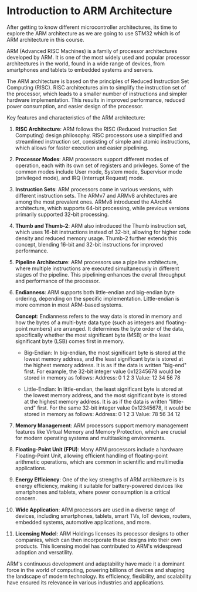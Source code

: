 # Introduction to ARM Architecture

After getting to know different microcontroller architectures, its time to explore the ARM architecture as we are going to use STM32 which is of ARM architecture in this course.

ARM (Advanced RISC Machines) is a family of processor architectures developed by ARM. It is one of the most widely used and popular processor architectures in the world, found in a wide range of devices, from smartphones and tablets to embedded systems and servers.

The ARM architecture is based on the principles of Reduced Instruction Set Computing (RISC). RISC architectures aim to simplify the instruction set of the processor, which leads to a smaller number of instructions and simpler hardware implementation. This results in improved performance, reduced power consumption, and easier design of the processor.

Key features and characteristics of the ARM architecture:

1. **RISC Architecture**: ARM follows the RISC (Reduced Instruction Set Computing) design philosophy. RISC processors use a simplified and streamlined instruction set, consisting of simple and atomic instructions, which allows for faster execution and easier pipelining.

2. **Processor Modes**: ARM processors support different modes of operation, each with its own set of registers and privileges. Some of the common modes include User mode, System mode, Supervisor mode (privileged mode), and IRQ (Interrupt Request) mode.

3. **Instruction Sets**: ARM processors come in various versions, with different instruction sets. The ARMv7 and ARMv8 architectures are among the most prevalent ones. ARMv8 introduced the AArch64 architecture, which supports 64-bit processing, while previous versions primarily supported 32-bit processing.

4. **Thumb and Thumb-2**: ARM also introduced the Thumb instruction set, which uses 16-bit instructions instead of 32-bit, allowing for higher code density and reduced memory usage. Thumb-2 further extends this concept, blending 16-bit and 32-bit instructions for improved performance.

5. **Pipeline Architecture**: ARM processors use a pipeline architecture, where multiple instructions are executed simultaneously in different stages of the pipeline. This pipelining enhances the overall throughput and performance of the processor.

6. **Endianness**: ARM supports both little-endian and big-endian byte ordering, depending on the specific implementation. Little-endian is more common in most ARM-based systems.

    **Concept**: Endianness refers to the way data is stored in memory and how the bytes of a multi-byte data type (such as integers and floating-point numbers) are arranged. It determines the byte order of the data, specifically whether the most significant byte (MSB) or the least significant byte (LSB) comes first in memory.

    * Big-Endian: In big-endian, the most significant byte is stored at the lowest memory address, and the least significant byte is stored at the highest memory address. It is as if the data is written "big-end" first.
        For example, the 32-bit integer value 0x12345678 would be stored in memory as follows:
        Address:  0      1      2      3
        Value:   12     34     56     78

    * Little-Endian: In little-endian, the least significant byte is stored at the lowest memory address, and the most significant byte is stored at the highest memory address. It is as if the data is written "little-end" first.
        For the same 32-bit integer value 0x12345678, it would be stored in memory as follows:
        Address:  0      1      2      3
        Value:   78     56     34     12

7. **Memory Management**: ARM processors support memory management features like Virtual Memory and Memory Protection, which are crucial for modern operating systems and multitasking environments.

8. **Floating-Point Unit (FPU)**: Many ARM processors include a hardware Floating-Point Unit, allowing efficient handling of floating-point arithmetic operations, which are common in scientific and multimedia applications.

9. **Energy Efficiency**: One of the key strengths of ARM architecture is its energy efficiency, making it suitable for battery-powered devices like smartphones and tablets, where power consumption is a critical concern.

10. **Wide Application**: ARM processors are used in a diverse range of devices, including smartphones, tablets, smart TVs, IoT devices, routers, embedded systems, automotive applications, and more.

11. **Licensing Model**: ARM Holdings licenses its processor designs to other companies, which can then incorporate these designs into their own products. This licensing model has contributed to ARM's widespread adoption and versatility.

ARM's continuous development and adaptability have made it a dominant force in the world of computing, powering billions of devices and shaping the landscape of modern technology. Its efficiency, flexibility, and scalability have ensured its relevance in various industries and applications.